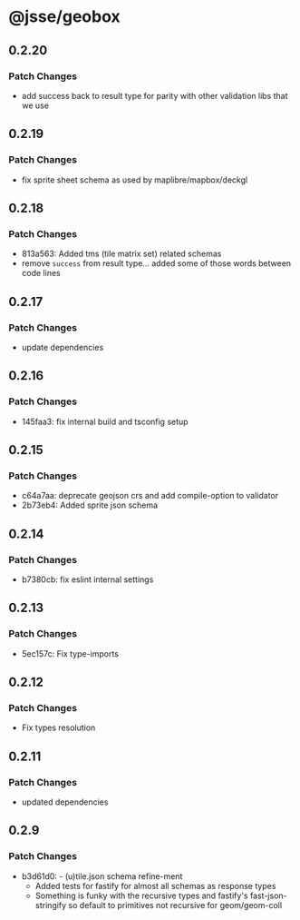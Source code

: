 # @jsse/geobox

## 0.2.20

### Patch Changes

- add success back to result type for parity with other validation libs that we use

## 0.2.19

### Patch Changes

- fix sprite sheet schema as used by maplibre/mapbox/deckgl

## 0.2.18

### Patch Changes

- 813a563: Added tms (tile matrix set) related schemas
- remove `success` from result type... added some of those words between code lines

## 0.2.17

### Patch Changes

- update dependencies

## 0.2.16

### Patch Changes

- 145faa3: fix internal build and tsconfig setup

## 0.2.15

### Patch Changes

- c64a7aa: deprecate geojson crs and add compile-option to validator
- 2b73eb4: Added sprite json schema

## 0.2.14

### Patch Changes

- b7380cb: fix eslint internal settings

## 0.2.13

### Patch Changes

- 5ec157c: Fix type-imports

## 0.2.12

### Patch Changes

- Fix types resolution

## 0.2.11

### Patch Changes

- updated dependencies

## 0.2.9

### Patch Changes

- b3d61d0: - (u)tile.json schema refine-ment
  - Added tests for fastify for almost all schemas as response types
  - Something is funky with the recursive types and fastify's fast-json-stringify so default to primitives not recursive for geom/geom-coll
